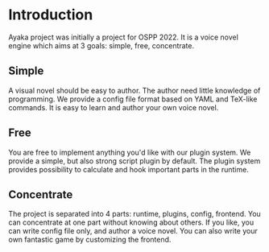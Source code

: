 # Introduction
Ayaka project was initially a project for OSPP 2022.
It is a voice novel engine which aims at 3 goals: simple, free, concentrate.

## Simple
A visual novel should be easy to author.
The author need little knowledge of programming.
We provide a config file format based on YAML and TeX-like commands.
It is easy to learn and author your own voice novel.

## Free
You are free to implement anything you'd like with our plugin system.
We provide a simple, but also strong script plugin by default.
The plugin system provides possibility to calculate and hook important parts in the runtime.

## Concentrate
The project is separated into 4 parts: runtime, plugins, config, frontend.
You can concentrate at one part without knowing about others.
If you like, you can write config file only, and author a voice novel.
You can also write your own fantastic game by customizing the frontend.
